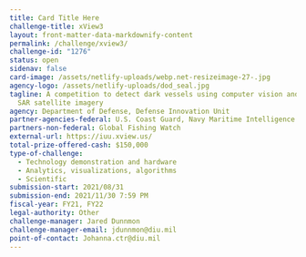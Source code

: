 ```yaml
---
title: Card Title Here
challenge-title: xView3
layout: front-matter-data-markdownify-content
permalink: /challenge/xview3/
challenge-id: "1276"
status: open
sidenav: false
card-image: /assets/netlify-uploads/webp.net-resizeimage-27-.jpg
agency-logo: /assets/netlify-uploads/dod_seal.jpg
tagline: A competition to detect dark vessels using computer vision and global
  SAR satellite imagery
agency: Department of Defense, Defense Innovation Unit
partner-agencies-federal: U.S. Coast Guard, Navy Maritime Intelligence Organization
partners-non-federal: Global Fishing Watch
external-url: https://iuu.xview.us/
total-prize-offered-cash: $150,000
type-of-challenge:
  - Technology demonstration and hardware
  - Analytics, visualizations, algorithms
  - Scientific
submission-start: 2021/08/31
submission-end: 2021/11/30 7:59 PM
fiscal-year: FY21, FY22
legal-authority: Other
challenge-manager: Jared Dunnmon
challenge-manager-email: jdunnmon@diu.mil
point-of-contact: Johanna.ctr@diu.mil
---
```


